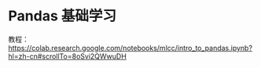 # Pandas 基础学习
教程：https://colab.research.google.com/notebooks/mlcc/intro_to_pandas.ipynb?hl=zh-cn#scrollTo=8oSvi2QWwuDH
